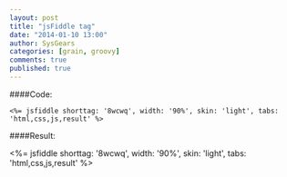```yaml
---
layout: post
title: "jsFiddle tag"
date: "2014-01-10 13:00"
author: SysGears
categories: [grain, groovy]
comments: true
published: true
---
```


<!--more-->

####Code:

```grain
<%= jsfiddle shorttag: '8wcwq', width: '90%', skin: 'light', tabs: 'html,css,js,result' %>
```

####Result:

<%= jsfiddle shorttag: '8wcwq', width: '90%', skin: 'light', tabs: 'html,css,js,result' %>
